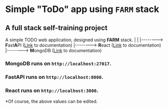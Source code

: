 # Simple "ToDo" app using `FARM` stack
## A full stack self-training project

A simple TODO web application,
designed using **FARM** stack.
                |
                |
                |--------> **F**ast**A**PI ([Link](https://fastapi.tiangolo.com/) to documentation)
                |--------> **R**eact ([Link](https://reactjs.org/docs/getting-started.html) to documentation)
                |--------> **M**ongoDB ([Link](https://www.mongodb.com/docs/) to documentation)

### MongoDB runs on `http://localhost:27017`.
### FastAPI runs on `http://localhost:8000`.
### React runs on `http://localhost:3000`.

*Of course, the above values can be edited.
